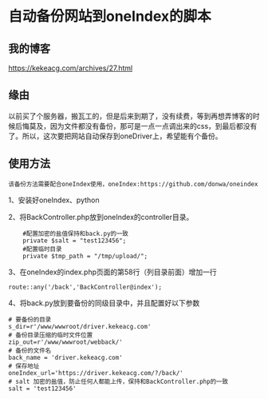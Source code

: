 # 自动备份网站到oneIndex的脚本

## 我的博客
https://kekeacg.com/archives/27.html

## 缘由
以前买了个服务器，搬瓦工的，但是后来到期了，没有续费，等到再想弄博客的时候后悔莫及，因为文件都没有备份，那可是一点一点调出来的css，到最后都没有了。所以，这次要把网站自动保存到oneDriver上，希望能有个备份。

## 使用方法

`该备份方法需要配合oneIndex使用，oneIndex:https://github.com/donwa/oneindex`

1、安装好oneIndex、python

2、将BackController.php放到oneIndex的controller目录。
```
	#配置加密的盐值保持和back.py的一致
	private $salt = "test123456";
	#配置临时目录
	private $tmp_path = "/tmp/upload/";
```

3、在oneIndex的index.php页面的第58行（列目录前面）增加一行
```
route::any('/back','BackController@index');
```

4、将back.py放到要备份的同级目录中，并且配置好以下参数
```
# 要备份的目录
s_dir=r'/www/wwwroot/driver.kekeacg.com'
# 备份目录压缩的临时文件位置
zip_out=r'/www/wwwroot/webback/'
# 备份的文件名
back_name = 'driver.kekeacg.com'
# 保存地址
oneIndex_url='https://driver.kekeacg.com/?/back/'
# salt 加密的盐值，防止任何人都能上传，保持和BackController.php的一致
salt = 'test123456'
```